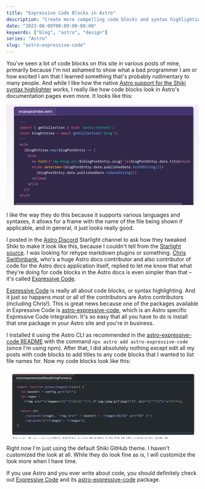 ```yaml
---
title: "Expressive Code Blocks in Astro"
description: "Create more compelling code blocks and syntax highlighting in Astro with Expressive Code and astro-expressive-code."
date: "2023-08-09T00:09:00-08:00"
keywords: ["blog", "astro", "design"]
series: "Astro"
slug: "astro-expressive-code"
---
```


You've seen a lot of code blocks on this site in various posts of mine, primarily because I'm not ashamed to show what a bad programmer I am or how excited I am that I learned something that's probably rudimentary to many people. And while I like how the native [Astro support for the Shiki syntax highlighter](https://docs.astro.build/en/guides/markdown-content/#shiki-configuration) works, I really like how code blocks look in Astro's documentation pages even more. It looks like this:

[![Astro documentation site code block example](../../assets/images/posts/AstroDocsSyntaxHighlighting-5F67B2E2-66DD-455D-BF52-6942F1173C95.png)](/images/posts/AstroDocsSyntaxHighlighting-5F67B2E2-66DD-455D-BF52-6942F1173C95.png)

I like the way they do this because it supports various languages and syntaxes, it allows for a frame with the name of the file being shown if applicable, and in general, it just looks really good.

I posted in the [Astro Discord](https://astro.build/chat) Starlight channel to ask how they tweaked Shiki to make it look like this, because I couldn't tell from the [Starlight source](https://github.com/withastro/starlight). I was looking for rehype markdown plugins or something. [Chris Swithinbank](https://github.com/delucis), who's a huge Astro docs contributor and also contributor of code for the Astro docs application itself, replied to let me know that what they're doing for code blocks in the Astro docs is even simpler than that – it's called [Expressive Code](https://github.com/expressive-code/expressive-code).

[Expressive Code](https://github.com/expressive-code/expressive-code) is really all about code blocks, or syntax highlighting. And it just so happens most or all of the contributors are Astro contributors (including Chris!). This is great news because one of the packages available in Expressive Code is [astro-expressive-code](https://github.com/expressive-code/expressive-code/blob/main/packages/astro-expressive-code/README.md), which is an Astro specific Expressive Code integration. It's so easy that all you have to do is install that one package  in your Astro site and you're in business.

I installed it using the Astro CLI as recommended in the [astro-expressive-code README](https://github.com/expressive-code/expressive-code/blob/main/packages/astro-expressive-code/README.md) with the command `npx astro add astro-expressive-code` (since I'm using npm). After that, I did absolutely nothing except edit all my posts with code blocks to add titles to any code blocks that I wanted to list file names for. Now my code blocks look like this:

[![A Scott Willsey code block using astro-expressive-code](../../assets/images/posts/AScottWillseyCodeBlock-2F322CD2-12B1-4319-B68C-D29D23B308B2.png)](/images/posts/AScottWillseyCodeBlock-2F322CD2-12B1-4319-B68C-D29D23B308B2.png)

Right now I'm just using the default Shiki GitHub theme. I haven't customized the look at all. While they do look fine as is, I will customize the look more when I have time.

If you use Astro and you ever write about code, you should definitely check out [Expressive Code](https://github.com/expressive-code/expressive-code) and its [astro-expressive-code](https://github.com/expressive-code/expressive-code/blob/main/packages/astro-expressive-code/README.md) package.
